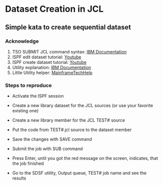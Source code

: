 # Dataset Creation in JCL

## Simple kata to create sequential dataset

### Acknowledge

1. TSO SUBMIT JCL command syntax: [IBM Documentation](https://www.ibm.com/support/knowledgecenter/SSLTBW_2.2.0/com.ibm.zos.v2r2.ikjc500/ikj2l2_SUBMIT_command_syntax.htm)
2. ISPF edit dataset tutorial: [Youtube](https://www.youtube.com/watch?v=-FUNDgcDRWk) 
3. ISPF create dataset tutorial: [Youtube](https://www.youtube.com/watch?v=aZRWZ_HypRQ&t=332s)
4. Utility explanation: [IBM Documentation](https://www.ibm.com/support/knowledgecenter/zosbasics/com.ibm.zos.zjcl/zjclt_smplcreateds.htm)
5. Little Utility helper: [MainframeTechHelp](https://www.mainframestechhelp.com/utilities/iefbr14/allocate-datasets.htm)

### Steps to reproduce

- Activate the ISPF session

- Create a new library dataset for the JCL sources (or use your favorite existing one)

- Create a new library member for the JCL TEST# source

- Put the code from TEST#.jcl source to the dataset member

- Save the changes with SAVE command

- Submit the job with SUB command

- Press Enter, until you got the red message on the screen, indicates, that the job finished

- Go to the SDSF utility, Output queue, TEST# job name and see the results
